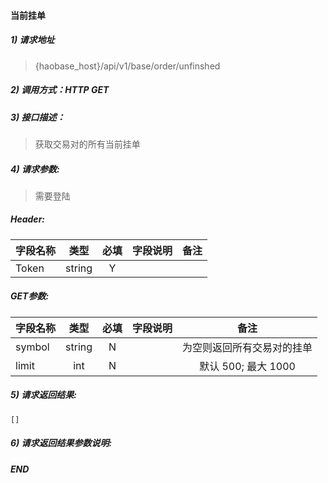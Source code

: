 #### 当前挂单

##### 1) 请求地址

>{haobase_host}/api/v1/base/order/unfinshed

##### 2) 调用方式：HTTP GET

##### 3) 接口描述：

> 获取交易对的所有当前挂单

##### 4) 请求参数:
> 需要登陆
##### Header:
|字段名称       |类型            |必填            |字段说明         |备注     |
| -------------|:--------------:|:--------------:|:--------------:|:------:|
|Token|string|Y|||


##### GET参数:
|字段名称       |类型            |必填            |字段说明         |备注     |
| -------------|:--------------:|:--------------:|:--------------:|:------:|
|symbol|string|N||为空则返回所有交易对的挂单|
|limit|int|N||默认 500; 最大 1000|



##### 5) 请求返回结果:

```
[]
```


##### 6) 请求返回结果参数说明:


  
##### END  
  
